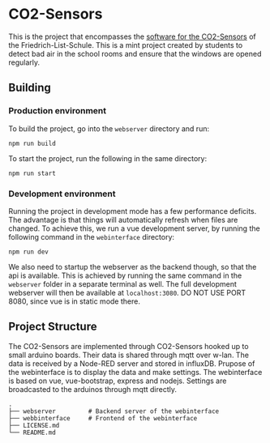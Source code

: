 # CO2-Sensors
This is the project that encompasses the [software for the CO2-Sensors](https://github.com/Cast39/FLS-eCO2-Sensor-Firmware) of the Friedrich-List-Schule. This is a mint project created by students to detect bad air in the school rooms and ensure that the windows are opened regularly.

## Building

### Production environment

To build the project, go into the ``webserver`` directory and run:
```
npm run build
```

To start the project, run the following in the same directory:
```
npm run start
```

### Development environment

Running the project in development mode has a few performance deficits. 
The advantage is that things will automatically refresh when files are changed.
To achieve this, we run a vue development server, by running the following command in the ``webinterface`` directory:
```
npm run dev
```

We also need to startup the webserver as the backend though, so that the api is available. 
This is achieved by running the same command in the ``webserver`` folder in a separate terminal as well.
The full development webserver will then be available at ``localhost:3080``.
DO NOT USE PORT 8080, since vue is in static mode there.

## Project Structure
The CO2-Sensors are implemented through CO2-Sensors hooked up to small arduino boards. Their data is shared through mqtt over w-lan. The data is received by a Node-RED server and stored in influxDB. Prupose of the webinterface is to display the data and make settings. The webinterface is based on vue, vue-bootstrap, express and nodejs. Settings are broadcasted to the arduinos through mqtt directly.

```
.
├── webserver         # Backend server of the webinterface
├── webbinterface     # Frontend of the webinterface
├── LICENSE.md
└── README.md
```
